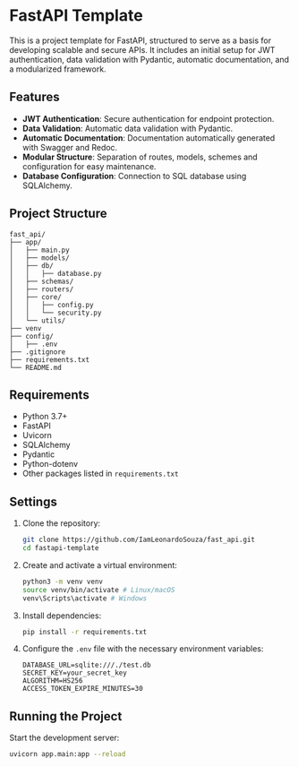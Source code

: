 # FastAPI Template

This is a project template for FastAPI, structured to serve as a basis for developing scalable and secure APIs. It includes an initial setup for JWT authentication, data validation with Pydantic, automatic documentation, and a modularized framework.

## Features

- **JWT Authentication**: Secure authentication for endpoint protection.
- **Data Validation**: Automatic data validation with Pydantic.
- **Automatic Documentation**: Documentation automatically generated with Swagger and Redoc.
- **Modular Structure**: Separation of routes, models, schemes and configuration for easy maintenance.
- **Database Configuration**: Connection to SQL database using SQLAlchemy.

## Project Structure

```plaintext
fast_api/
├── app/
│   ├── main.py               
│   ├── models/               
│   ├── db/                   
│   │   ├── database.py       
│   ├── schemas/             
│   ├── routers/           
│   ├── core/
│   │   ├── config.py         
│   │   └── security.py       
│   └── utils/                
├── venv
├── config/                   
│   ├── .env                  
├── .gitignore                
├── requirements.txt          
└── README.md                 
```

## Requirements

- Python 3.7+
- FastAPI
- Uvicorn
- SQLAlchemy
- Pydantic
- Python-dotenv
- Other packages listed in `requirements.txt`

## Settings

1. Clone the repository:

   ```bash
   git clone https://github.com/IamLeonardoSouza/fast_api.git
   cd fastapi-template
   ```

2. Create and activate a virtual environment:

   ```bash
   python3 -m venv venv
   source venv/bin/activate # Linux/macOS
   venv\Scripts\activate # Windows
   ```

3. Install dependencies:

   ```bash
   pip install -r requirements.txt
   ```

4. Configure the `.env` file with the necessary environment variables:

   ```plaintext
   DATABASE_URL=sqlite:///./test.db
   SECRET_KEY=your_secret_key
   ALGORITHM=HS256
   ACCESS_TOKEN_EXPIRE_MINUTES=30
   ```

## Running the Project

Start the development server:

```bash
uvicorn app.main:app --reload
```
